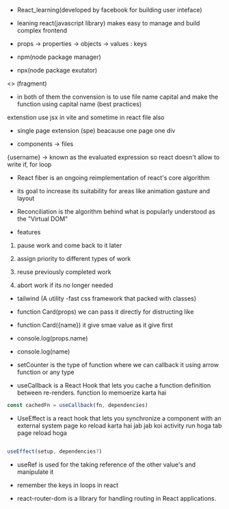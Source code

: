 - React_learning(developed by facebook for building user inteface)

- leaning react(javascript library) makes easy to manage and build complex frontend

- props -> properties -> objects -> values : keys



- npm(node package manager)
- npx(node package exutator)

<> (fragment)

- in both of them the convension is to use file name capital and make the function using capital name (best practices)

extenstion use jsx in vite and sometime in react file also

- single page extension (spe) beacause  one page one div 

- components -> files

{username} -> known as the evaluated expression so react doesn't allow to write if, for loop 

- React fiber is an ongoing reimplementation of react's core algorithm
- its goal to increase its suitability for areas like animation gasture and layout

- Reconciliation 
 is the algorithm behind what is popularly understood as the "Virtual DOM"

 - features

 1. pause work and come back to it later

 2. assign priority to different types of work

 3. reuse previously completed work 

 4. abort work if its no longer needed

 - tailwind (A utility -fast css framework that packed with classes)

 - function Card(props) we can pass it directly for distructing like
 
 - function Card({name}) it give smae value as it give first
 - console.log(props.name) 

 - console.log(name) 


- setCounter is the type of function 
where we can callback it  using arrow function or any type


- useCallback is a React Hook that lets you cache a function definition between re-renders.
function lo memoerize karta hai

``` javascript
const cachedFn = useCallback(fn, dependencies)

````
- UseEffect is a react hook that lets you synchronize a component with an external system
page ko reload karta hai jab jab koi activity run hoga tab page reload hoga 
```javascript 

useEffect(setup, dependencies?)

```

- useRef is used for the taking reference of the other value's and manipulate it 


- remember the keys in loops in react

- react-router-dom is a library for handling routing in React applications.